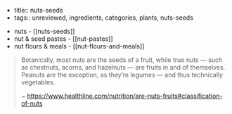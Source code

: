 - title:: nuts-seeds
- tags:: unreviewed, ingredients, categories, plants, nuts-seeds
* nuts - [[nuts-seeds]]
* nut & seed pastes - [[nut-pastes]]
* nut flours & meals - [[nut-flours-and-meals]]

> Botanically, most nuts are the seeds of a fruit, while true nuts — such as chestnuts, acorns, and hazelnuts — are fruits in and of themselves. Peanuts are the exception, as they’re legumes — and thus technically vegetables.
> 
> ~ https://www.healthline.com/nutrition/are-nuts-fruits#classification-of-nuts

